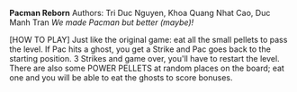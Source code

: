 **Pacman Reborn**
Authors: Tri Duc Nguyen, Khoa Quang Nhat Cao, Duc Manh Tran
_We made Pacman but better (maybe)!_

[HOW TO PLAY] Just like the original game: eat all the small pellets to pass the level. If Pac hits a ghost, you get a Strike and Pac goes back to the starting position. 3 Strikes and game over, you'll have to restart the level. There are also some POWER PELLETS at random places on the board; eat one and you will be able to eat the ghosts to score bonuses.
